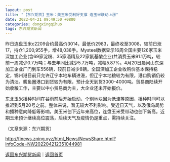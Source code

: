 ```yaml
---
layout: post
title: "【东兴期货】玉米：美玉米受利好支撑 连玉米联动上涨"
date: 2022-04-21 09:49:50 +0800
categories: dongxingqihuo
tags: 东兴期货新闻
---
```

<p>昨日连盘玉米c2209合约最高价3014，最低价2983，最终收至3008，较前日涨17，持仓1,200,955手，增48,038手。Mysteel数据显示16周全国主要126家玉米深加工企业(含69家淀粉、35家酒精及22家氨基酸企业)共消费玉米91.1万吨，较前一周减少0.7万吨；与去年同比减少5.7万吨，减幅5.87%。4月20日晨间山东深加工企业厂门到车556辆，较前日减少8辆。全国深加工企业收购价基本保持稳定，锦州港目前只允许辽宁本地车辆进港，但辽宁本地粮较为有限，港口购销仍较为清淡。鲅鱼圈港口到货较为有限，预计全天到货3000-4000吨。贸易商陆续开始收粮工作，主要以中小贸易商为主，大企业还未开始报价。</p>
 <p>东北玉米播种时间在谷雨前后开始启动，个别地块因为低洼等原因，播种时间可以推迟到5月20号之前。整体来说，暂无较大不利影响。受近日天气，以及俄乌局势和播种意向降低等影响，美玉米创下近年来高位，连盘玉米受带动也创下新高。近期玉米预计继续高位震荡，后续天气及疫情仍是重点，需持续关注。</p><p class="em_media">（文章来源：东兴期货）</p>

<http://finews.zning.xyz/html_News/NewsShare.html?infoCode=NW202204212351044981>

[返回东兴期货新闻](//finews.withounder.com/category/dongxingqihuo.html)｜[返回首页](//finews.withounder.com/)